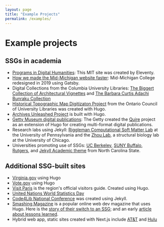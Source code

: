 ```yaml
---
layout: page
title: "Example Projects"
permalink: /examples/
---
```


# Example projects

## SSGs in academia

- [Programs in Digital Humanities](https://digitalhumanities.mit.edu/): This MIT site was created by Eleventy.
- [How we made the Mid-Michigan website faster](https://www.midmich.edu/community/about-mmcc/college-governance/board-trustees/midmonth/midmonth-2019/midmonth-march-2019/how-we-made-mid-web-site-front-page-faster): Mid-Michigan College redesigned in 2019 using Gatsby.
- Digital Collections from the Columbia University Libraries: [The Biggert Collection of Architectural Vignettes](https://dlc.library.columbia.edu/biggert/) and [The Barbara Curtis Adachi Bunraku Collection](https://bunraku.library.columbia.edu/)
- [Historical Topographic Map Digitizaton Project](https://ocul.on.ca/topomaps/) from the Ontario Council of University Libraries was created with Hugo.
- [Archives Unleashed Project](https://archivesunleashed.org/) is built with Hugo.
- [Getty Museum digital publications](https://www.getty.edu/publications/digital/index.html): The Getty created the [Quire](https://www.getty.edu/publications/digital/platforms-tools.html) project as an extension of Hugo for creating multi-format digital publications.
- Research labs using Jekyll: [Riggleman Computational Soft Matter Lab](http://rrgroup.seas.upenn.edu/) at the University of Pennsylvania and the [Zhou Lab](https://zhaolab.uchicago.edu/), a structural biology lab at the University of Chicago.
- Universities promoting use of SSGs: [UC Berkeley](https://www.ocf.berkeley.edu/docs/services/web/jekyll/), [SUNY Buffalo](https://research.lib.buffalo.edu/dh/share), [Rutgers](https://dh.rutgers.edu/event/hugo-websites-1/), and [Jekyll Academic theme](https://ncsu-libraries.github.io/jekyll-academic-docs/) from North Carolina State.

## Additional SSG-built sites

- [Virginia.gov](https://www.virginia.gov/) using Hugo
- [Vote.gov](https://vote.gov/) using Hugo
- [Visit Paris](https://www.visitparisregion.com/en) is the region's official visitors guide. Created using Hugo.
- [United Nations World Statistics Day](https://worldstatisticsday.org/)
- [Code4Lib National Conference](https://2021.code4lib.org/) was created using Jekyll.
- [Smashing Magazine](https://www.smashingmagazine.com/) is a popular online web dev magazine that uses Hugo. Here is the [story of their switch to an SSG](https://www.smashingmagazine.com/2017/03/a-little-surprise-is-waiting-for-you-here/); and an early [article about lessons learned](https://www.smashingmagazine.com/2016/08/using-a-static-site-generator-at-scale-lessons-learned/).
- Hybrid web app, static sites created with Next.js include [AT&T](att.com) and [Hulu](hulu.com)